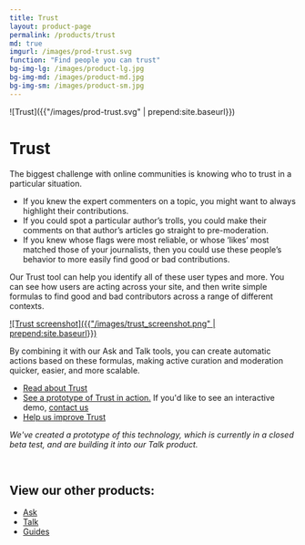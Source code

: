 ```yaml
---
title: Trust
layout: product-page
permalink: /products/trust
md: true
imgurl: /images/prod-trust.svg
function: "Find people you can trust"
bg-img-lg: /images/product-lg.jpg
bg-img-md: /images/product-md.jpg
bg-img-sm: /images/product-sm.jpg
---
```


![Trust]({{"/images/prod-trust.svg" | prepend:site.baseurl}})

# Trust

The biggest challenge with online communities is knowing who to trust in a particular situation.

* If you knew the expert commenters on a topic, you might want to always highlight their contributions. 
* If you could spot a particular author’s trolls, you could make their comments on that author’s articles go straight to pre-moderation. 
* If you knew whose flags were most reliable, or whose ‘likes’ most matched those of your journalists, then you could use these people’s behavior to more easily find good or bad contributions.

Our Trust tool can help you identify all of these user types and more. You can see how users are acting across your site, and then write simple formulas to find good and bad contributors across a range of different contexts. 

[![Trust screenshot]({{"/images/trust_screenshot.png" | prepend:site.baseurl}})](/images/trust_screenshot.png "[IMAGE] A screenshot of a prototype of our Trust product, showing a column of Filters and a list of users")

By combining it with our Ask and Talk tools, you can create automatic actions based on these formulas, making active curation and moderation quicker, easier, and more scalable.

* [Read about Trust](https://www.washingtonpost.com/pr/wp/2016/03/14/trust-the-first-app-from-the-coral-project-launches/)
* [See a prototype of Trust in action.](https://youtu.be/pP7Rr12j4QY?t=21m30s) If you'd like to see an interactive demo, [contact us](https://coralproject.net/contact.html)
* [Help us improve Trust](/contribute.html#help-us-improve-trust)


*We've created a prototype of this technology, which is currently in a closed beta test, and are building it into our Talk product.*

&nbsp; 
&nbsp; 


## View our other products:
* [Ask](/products/ask.html)
* [Talk](/products/talk.html)
* [Guides](/products/guides.html)
